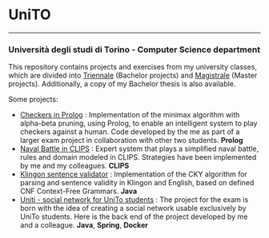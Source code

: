 # UniTO

---

### Università degli studi di Torino - Computer Science department

This repository contains projects and exercises from my university classes, which are divided into [Triennale](Triennale/) (Bachelor projects) and [Magistrale](Magistrale/) (Master projects). Additionally, a copy of my Bachelor thesis is also available.

Some projects:
- [Checkers in Prolog](Magistrale/IALab/Progetto_Pozzato/prolog-dama) : Implementation of the minimax algorithm with alpha-beta pruning, using Prolog, to enable an intelligent system to play checkers against a human. Code developed by the me as part of a larger exam project in collaboration with other two students.
  **Prolog** 
- [Naval Battle in CLIPS](Magistrale/IALab/Progetto_Micalizio/clips-battlemap) : Expert system that plays a simplified naval battle, rules and domain modeled in CLIPS. Strategies have been implemented by me and my colleagues.
  **CLIPS**
- [Klingon sentence validator](Magistrale/TLN/Progetto_Mazzei) : Implementation of the CKY algorithm for parsing and sentence validity in Klingon and English, based on defined CNF Context-Free Grammars.
  **Java**
- [Uniti - social network for UniTo students](Magistrale/TAASS/Progetto_uniti) : The project for the exam is born with the idea of creating a social network usable exclusively by UniTo students. Here is the back end of the project developed by me and a colleague.
  **Java**, **Spring**, **Docker**
